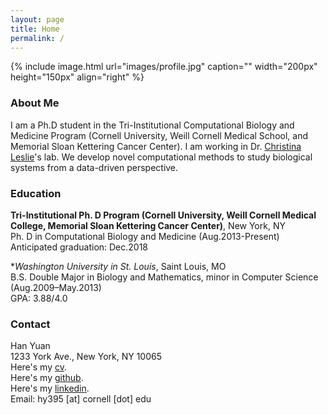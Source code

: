 ```yaml
---
layout: page
title: Home
permalink: /
---
```


{% include image.html url="images/profile.jpg" caption="" width="200px" height="150px" align="right" %}

### About Me
I am a Ph.D student in the Tri-Institutional Computational Biology and Medicine Program (Cornell University, Weill Cornell Medical School, and Memorial Sloan Kettering Cancer Center). I am working in Dr. [Christina Leslie]'s lab. We develop novel computational methods to study biological systems from a data-driven perspective.

### Education
**Tri-Institutional Ph. D Program (Cornell University, Weill Cornell Medical College, Memorial Sloan Kettering Cancer Center)**, New York, NY <br />
Ph. D in Computational Biology and Medicine  (Aug.2013-Present) <br />
Anticipated graduation: Dec.2018

**Washington University in St. Louis*, Saint Louis, MO <br />
B.S. Double Major in Biology and Mathematics, minor in Computer Science (Aug.2009–May.2013) <br />
GPA: 3.88/4.0 <br />

### Contact
Han Yuan <br />
1233 York Ave., New York, NY 10065 <br />
Here's my [cv]. <br />
Here's my [github]. <br />
Here's my [linkedin]. <br />
Email: hy395 [at] cornell [dot] edu

[cv]: http://cbio.mskcc.org/~hy395/cv.pdf
[Christina Leslie]: http://cbio.mskcc.org/leslielab/index.html
[github]: https://github.com/hy395
[linkedin]: https://www.linkedin.com/in/han-yuan-0b909755/
